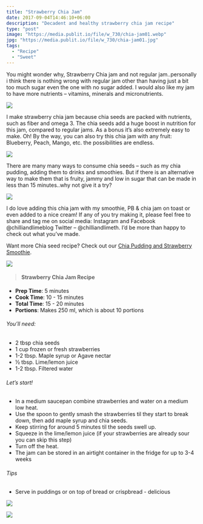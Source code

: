 ```yaml
---
title: "Strawberry Chia Jam"
date: 2017-09-04T14:46:10+06:00
description: "Decadent and healthy strawberry chia jam recipe"
type: "post"
image: "https://media.publit.io/file/w_730/chia-jam01.webp"
jpg: "https://media.publit.io/file/w_730/chia-jam01.jpg"
tags:
  - "Recipe"
  - "Sweet"
---
```



You might wonder why, Strawberry Chia jam and not regular jam..personally i think there is nothing wrong with regular jam other than having just a bit too much sugar even the one with no sugar added. I would also like my jam to have more nutrients – vitamins, minerals and micronutrients.

![](https://media.publit.io/file/w_730/chia-jam02.webp)

I make strawberry chia jam because chia seeds are packed with nutrients, such as fiber and omega 3. The chia seeds add a huge boost in nutrition for this jam, compared to regular jams. As a bonus it’s also extremely easy to make. Oh! By the way, you can also try this chia jam with any fruit: Blueberry, Peach, Mango, etc. the possibilities are endless.

![](https://media.publit.io/file/w_730/chia-jam03.webp)

There are many many ways to consume chia seeds – such as my chia pudding, adding them to drinks and smoothies. But if there is an alternative way to make them that is fruity, jammy and low in sugar that can be made in less than 15 minutes..why not give it a try?

![](https://media.publit.io/file/w_730/chia-jam04.webp)

I do love adding this chia jam with my smoothie, PB & chia jam on toast or even added to a nice cream! If any of you try making it, please feel free to share and tag me on social media: Instagram and Facebook @chilliandlimeblog Twitter – @chilliandlimeth. I’d be more than happy to check out what you’ve made.

Want more Chia seed recipe? Check out our [Chia Pudding and Strawberry Smoothie](Urlneeded.com).

![](https://media.publit.io/file/w_730/chia-jam05.webp)

>#### Strawberry Chia Jam Recipe

- **Prep Time**: 5 minutes
- **Cook Time**: 10 - 15 minutes
- **Total Time**: 15 - 20 minutes
- **Portions**: Makes 250 ml, which is about 10 portions

###### You’ll need:
- 2 tbsp chia seeds
- 1 cup frozen or fresh strawberries
- 1-2 tbsp. Maple syrup or Agave nectar
- ½  tbsp. Lime/lemon juice
- 1-2 tbsp. Filtered water
###### Let’s start!
- In a medium saucepan combine strawberries and water on a medium low heat.
- Use the spoon to gently smash the strawberries til they start to break down, then add maple syrup and chia seeds.
- Keep stirring for around 5 minutes til the seeds swell up.
- Squeeze in the lime/lemon juice (if your strawberries are already sour you can skip this step)
- Turn off the heat.
- The jam can be stored in an airtight container in the fridge for up to 3-4 weeks
###### Tips
- Serve in puddings or on top of bread or crispbread - delicious

![](https://media.publit.io/file/w_730/chia-jam06.webp)

![](https://media.publit.io/file/w_730/chia-jam07.webp)

